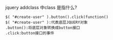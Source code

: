 jquery addclass 中class 是指什么?

```
$( "#create-user" ).button().click(function()
$( "#create-user" ):代表底层JQUERY对象 
.button():将底层对象转换成button接口
.click:button接口的事件
```

